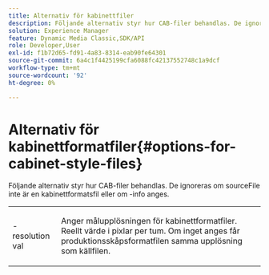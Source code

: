 ```yaml
---
title: Alternativ för kabinettfiler
description: Följande alternativ styr hur CAB-filer behandlas. De ignoreras om sourceFile inte är en kabinettformatfil eller om -info anges.
solution: Experience Manager
feature: Dynamic Media Classic,SDK/API
role: Developer,User
exl-id: f1b72d65-fd91-4a83-8314-eab90fe64301
source-git-commit: 6a4c1f4425199cfa6088fc42137552748c1a9dcf
workflow-type: tm+mt
source-wordcount: '92'
ht-degree: 0%

---
```


# Alternativ för kabinettformatfiler{#options-for-cabinet-style-files}

Följande alternativ styr hur CAB-filer behandlas. De ignoreras om sourceFile inte är en kabinettformatsfil eller om -info anges.

<table id="simpletable_332B78DDEB6540708844AB54AE321F9B"> 
 <tr class="strow"> 
  <td class="stentry"> <p><span class="codeph">-resolution <span class="varname"> val</span></span> </p> </td> 
  <td class="stentry"> <p>Anger målupplösningen för kabinettformatfiler. Reellt värde i pixlar per tum. Om inget anges får produktionsskåpsformatfilen samma upplösning som källfilen. </p></td> 
 </tr> 
</table>
